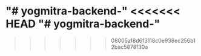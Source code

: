 "# yogmitra-backend-" 
<<<<<<< HEAD
"# yogmitra-backend-" 
=======
>>>>>>> 08005a18d6f3118c0e938ec256b12bac5878f30a
